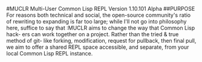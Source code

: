 #MUCLR
Multi-User Common Lisp REPL
Version 1.10.101 Alpha
##PURPOSE
For reasons both technical and social, the open-source community's ratio of
rewriting to expanding is far too large; while I'll not go into philosophy
here, suffice to say that :MUCLR aims to change the way that Common Lisp hack-
ers can work together on a project. Rather than the tried & true method of git-
like forking, modification, request for pullback, then final pull, we aim to
offer a shared REPL space accessible, and separate, from your local Common Lisp
REPL instance.